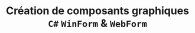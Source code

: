 ---
layout: page
categories: mission
skills:
  - Frontend
title: "Création de composants graphiques `C#` `WinForm` & `WebForm`"
start_date: 2008-02-01
end_date: 2008-07-01
company : PCI
team : 6 développeurs
position: Développeur
status: CDI
achievements:
  - Écriture de composant graphique WinForm et WebForm.
  - Concéption, réalisation d'un module de statistique.
environments:
  - C#
  - DotNet
  - Sql-Server
  - Oracle
  - Windev
input_skill:
 - Mon apprentissage  personnel et académique des languages de programmation (`QBasic`, `JavaScript`, `Python`, `ADA`, `C/C++`, `Java`) m'a permis d'être autonome en `C#` rapidement.
output_skill:
 - Cette expérience m'a ouvert les portes du monde **Microsoft** qui m'accompagnera tout au long de ma carrière!
 - Et enfin j'ai pu découvrir l'organisation d'un éditeur de logiciel.
story: |
  **PCI** est un éditeur de logiciels de Gestion de parcs informatiques. Et j'ai été recruté pour accompagner le virage technologiques pour passer au `C#` `ASP.Net` et `WinForm`.
---